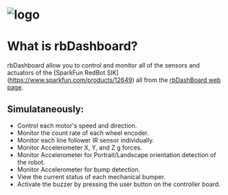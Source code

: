 ![logo](https://raw.github.com/MrYsLab/rbDashBoard/gh-pages/images/rbDash.png)
======
# What is rbDashboard?
rbDashboard allow you to 
control and monitor all of the sensors and actuators of the [SparkFun RedBot SIK] 
(https://www.sparkfun.com/products/12649) all from the [rbDashBoard web page](http://MrYsLab.github.io/rbDashBoard).
## Simulataneously:

* Control each motor's speed and direction.
* Monitor the count rate of each wheel encoder.
* Monitor each line follower IR sensor individually.
* Monitor Accelerometer X, Y, and Z g forces.
* Monitor Accelerometer for Portrait/Landscape orientation detection of the robot.
* Monitor Accelerometer for bump detection.
* View the current status of each mechanical bumper.
* Activate the buzzer by pressing the user button on the controller board.
